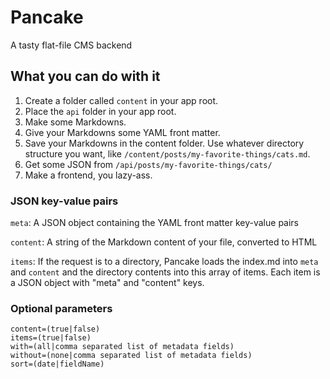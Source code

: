  # Pancake

A tasty flat-file CMS backend

## What you can do with it

1. Create a folder called `content` in your app root.
2. Place the `api` folder in your app root.
3. Make some Markdowns.
4. Give your Markdowns some YAML front matter.
5. Save your Markdowns in the content folder. Use whatever directory structure you want, like `/content/posts/my-favorite-things/cats.md`.
6. Get some JSON from `/api/posts/my-favorite-things/cats/`
7. Make a frontend, you lazy-ass.

### JSON key-value pairs

`meta`: A JSON object containing the YAML front matter key-value pairs

`content`: A string of the Markdown content of your file, converted to HTML

`items`: If the request is to a directory, Pancake loads the index.md into `meta` and `content` and the directory contents into this array of items. Each item is a JSON object with "meta" and "content" keys.

### Optional parameters

`content=(true|false)`  
`items=(true|false)`  
`with=(all|comma separated list of metadata fields)`  
`without=(none|comma separated list of metadata fields)`  
`sort=(date|fieldName)`  
